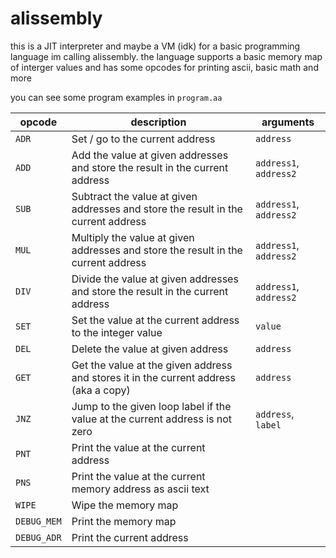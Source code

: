 # alissembly

this is a JIT interpreter and maybe a VM (idk) for a basic programming language im calling alissembly. the language supports a basic memory map of interger values and has some opcodes for printing ascii, basic math and more

you can see some program examples in `program.aa`

| opcode      | description                                                                          | arguments              |
| ----------- | ------------------------------------------------------------------------------------ | ---------------------- |
| `ADR`       | Set / go to the current address                                                      | `address`              |
| `ADD`       | Add the value at given addresses and store the result in the current address         | `address1`, `address2` |
| `SUB`       | Subtract the value at given addresses and store the result in the current address    | `address1`, `address2` |
| `MUL`       | Multiply the value at given addresses and store the result in the current address    | `address1`, `address2` |
| `DIV`       | Divide the value at given addresses and store the result in the current address      | `address1`, `address2` |
| `SET`       | Set the value at the current address to the integer value                            | `value`                |
| `DEL`       | Delete the value at given address                                                    | `address`              |
| `GET`       | Get the value at the given address and stores it in the current address (aka a copy) | `address`              |
| `JNZ`       | Jump to the given loop label if the value at the current address is not zero         | `address`, `label`     |
| `PNT`       | Print the value at the current address                                               |                        |
| `PNS`       | Print the value at the current memory address as ascii text                          |                        |
| `WIPE`      | Wipe the memory map                                                                  |                        |
| `DEBUG_MEM` | Print the memory map                                                                 |                        |
| `DEBUG_ADR` | Print the current address                                                            |                        |
